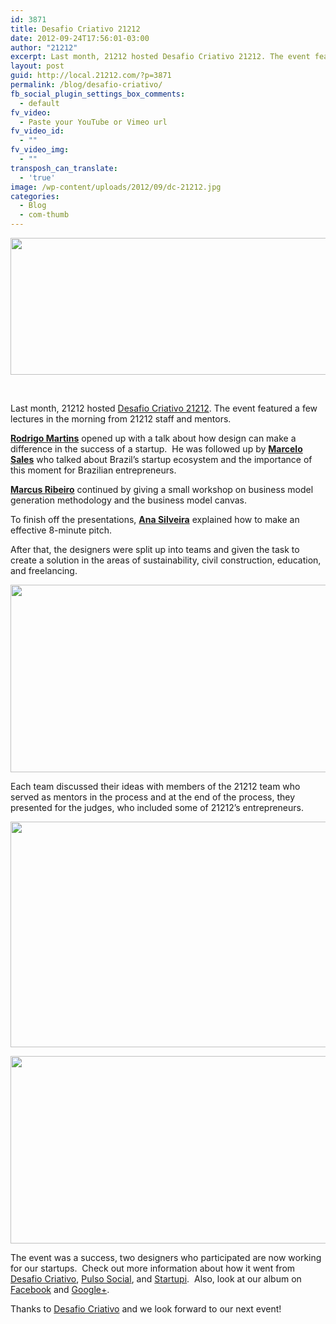 ```yaml
---
id: 3871
title: Desafio Criativo 21212
date: 2012-09-24T17:56:01-03:00
author: "21212"
excerpt: Last month, 21212 hosted Desafio Criativo 21212. The event featured a few lectures in the morning from 21212 staff and mentors.
layout: post
guid: http://local.21212.com/?p=3871
permalink: /blog/desafio-criativo/
fb_social_plugin_settings_box_comments:
  - default
fv_video:
  - Paste your YouTube or Vimeo url
fv_video_id:
  - ""
fv_video_img:
  - ""
transposh_can_translate:
  - 'true'
image: /wp-content/uploads/2012/09/dc-21212.jpg
categories:
  - Blog
  - com-thumb
---
```

[<img class="size-full wp-image-3883 aligncenter" title="21212 + Desafio Criativo" src="http://local.21212.com/wp-content/uploads/2012/09/21212DesafioC.jpg" alt="" width="540" height="219" srcset="http://localhost:8080/wp-content/uploads/2012/09/21212DesafioC.jpg 540w, http://localhost:8080/wp-content/uploads/2012/09/21212DesafioC-300x121.jpg 300w" sizes="(max-width: 540px) 100vw, 540px" />](http://local.21212.com/wp-content/uploads/2012/09/21212DesafioC.jpg)

&nbsp;

Last month, 21212 hosted [Desafio Criativo 21212](http://www.desafiocriativo.blogspot.com.br/2012/08/desafio-criativo-21212.html). The event featured a few lectures in the morning from 21212 staff and mentors.

[**Rodrigo Martins**](http://local.21212.com/people/rodrigo-martins/) opened up with a talk about how design can make a difference in the success of a startup.  He was followed up by [**Marcelo Sales**](http://local.21212.com/people/marcelo-sales/) who talked about Brazil&#8217;s startup ecosystem and the importance of this moment for Brazilian entrepreneurs.

[**Marcus Ribeiro**](http://local.21212.com/people/marcus-ribeiro/) continued by giving a small workshop on business model generation methodology and the business model canvas.

To finish off the presentations, [**Ana Silveira**](http://local.21212.com/people/ana-silveira/) explained how to make an effective 8-minute pitch.

After that, the designers were split up into teams and given the task to create a solution in the areas of sustainability, civil construction, education, and freelancing.

[<img class="size-full wp-image-3884 aligncenter" title="Desafio Criativo 21212" src="http://local.21212.com/wp-content/uploads/2012/09/1.png" alt="" width="540" height="300" srcset="http://localhost:8080/wp-content/uploads/2012/09/1.png 540w, http://localhost:8080/wp-content/uploads/2012/09/1-300x166.png 300w" sizes="(max-width: 540px) 100vw, 540px" />](http://local.21212.com/wp-content/uploads/2012/09/1.png)

Each team discussed their ideas with members of the 21212 team who served as mentors in the process and at the end of the process, they presented for the judges, who included some of 21212&#8217;s entrepreneurs.

[<img class="size-full wp-image-3909 aligncenter" title="Desafio Criativo 21212" src="http://local.21212.com/wp-content/uploads/2012/09/4.jpg" alt="" width="540" height="361" srcset="http://localhost:8080/wp-content/uploads/2012/09/4.jpg 540w, http://localhost:8080/wp-content/uploads/2012/09/4-300x200.jpg 300w" sizes="(max-width: 540px) 100vw, 540px" />](http://local.21212.com/wp-content/uploads/2012/09/4.jpg)

[<img class="size-full wp-image-3887 aligncenter" title="Desafio Criativo 21212" src="http://local.21212.com/wp-content/uploads/2012/09/21.jpg" alt="" width="540" height="300" srcset="http://localhost:8080/wp-content/uploads/2012/09/21.jpg 540w, http://localhost:8080/wp-content/uploads/2012/09/21-300x166.jpg 300w" sizes="(max-width: 540px) 100vw, 540px" />](http://local.21212.com/wp-content/uploads/2012/09/21.jpg)

The event was a success, two designers who participated are now working for our startups.  Check out more information about how it went from [Desafio Criativo](http://desafiocriativo.blogspot.com.br/2012/08/desafio-criativo-21212-veja-como-foi.html), [Pulso Social](http://en.pulsosocial.com/2012/08/21/21212s-creative-challenge-puts-new-twist-on-startup-hiring/), and [Startupi](http://startups.ig.com.br/2012/aceleradora-21212-realiza-um-dia-de-desafio-criativo-para-preencher-vagas-em-5-startups/).  Also, look at our album on [Facebook](https://www.facebook.com/media/set/?set=a.486857304671316.113346.234458136577902&type=3) and [Google+](https://plus.google.com/u/1/b/104563775292022997062/104563775292022997062/posts).

Thanks to [Desafio Criativo](http://desafiocriativo.blogspot.com.br/) and we look forward to our next event!